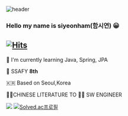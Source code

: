 ![header](https://capsule-render.vercel.app/api?type=waving&color=auto&height=300&section=header&text=siyeon&fontSize=90)

### Hello my name is siyeonham(함시연) 😀 
[![Hits](https://hits.seeyoufarm.com/api/count/incr/badge.svg?url=https%3A%2F%2Fgithub.com%2Fgkatldus1&count_bg=%2379C83D&title_bg=%23555555&icon=&icon_color=%23E7E7E7&title=hits&edge_flat=false)](https://hits.seeyoufarm.com)
---

🌱 I'm currently learning Java, Spring, JPA

💙 SSAFY **8th**

🇰🇷 Based on Seoul,Korea

👩‍🔧CHINESE LITERATURE TO 👩‍💻 SW ENGINEER

<a href="https://github.com/gkatldus1"><img src="https://github-readme-stats.vercel.app/api/top-langs/?username=gkatldus1&theme=dracula&layout=compact&langs_count=10" /></a> [![Solved.ac프로필](http://mazassumnida.wtf/api/v2/generate_badge?boj=gkatldus)](https://solved.ac/gkatldus)

<!-- [![gkatldus1's GitHub stats](https://github-readme-stats.vercel.app/api?username=gkatldus1)](https://github.com/anuraghazra/github-readme-stats) -->
